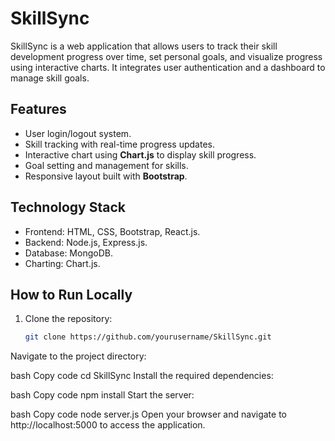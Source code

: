 # SkillSync

SkillSync is a web application that allows users to track their skill development progress over time, set personal goals, and visualize progress using interactive charts. It integrates user authentication and a dashboard to manage skill goals.

## Features

- User login/logout system.
- Skill tracking with real-time progress updates.
- Interactive chart using **Chart.js** to display skill progress.
- Goal setting and management for skills.
- Responsive layout built with **Bootstrap**.

## Technology Stack

- Frontend: HTML, CSS, Bootstrap, React.js.
- Backend: Node.js, Express.js.
- Database: MongoDB.
- Charting: Chart.js.

## How to Run Locally

1. Clone the repository:

   ```bash
   git clone https://github.com/yourusername/SkillSync.git
Navigate to the project directory:

bash
Copy code
cd SkillSync
Install the required dependencies:

bash
Copy code
npm install
Start the server:

bash
Copy code
node server.js
Open your browser and navigate to http://localhost:5000 to access the application.
